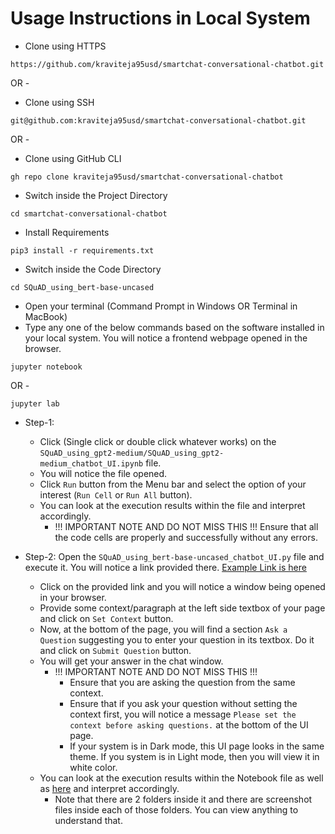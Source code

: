 # Usage Instructions in Local System
- Clone using HTTPS
```commandline
https://github.com/kraviteja95usd/smartchat-conversational-chatbot.git
```
OR - 

- Clone using SSH
```commandline
git@github.com:kraviteja95usd/smartchat-conversational-chatbot.git
```

OR -

- Clone using GitHub CLI
```commandline
gh repo clone kraviteja95usd/smartchat-conversational-chatbot
```
 
- Switch inside the Project Directory
```commandline
cd smartchat-conversational-chatbot
```

- Install Requirements
```commandline
pip3 install -r requirements.txt
```

- Switch inside the Code Directory
```commandline
cd SQuAD_using_bert-base-uncased
```

- Open your terminal (Command Prompt in Windows OR Terminal in MacBook)
- Type any one of the below commands based on the software installed in your local system. You will notice a frontend webpage opened in the browser.
```commandline
jupyter notebook
```
OR -
```commandline
jupyter lab
```
- Step-1:
  - Click (Single click or double click whatever works) on the `SQuAD_using_gpt2-medium/SQuAD_using_gpt2-medium_chatbot_UI.ipynb` file.
  - You will notice the file opened.
  - Click `Run` button from the Menu bar and select the option of your interest (`Run Cell` or `Run All` button).
  - You can look at the execution results within the file and interpret accordingly.
    - !!! IMPORTANT NOTE AND DO NOT MISS THIS !!! 
      Ensure that all the code cells are properly and successfully without any errors.

- Step-2:
  Open the `SQuAD_using_bert-base-uncased_chatbot_UI.py` file and execute it. You will notice a link provided there. [Example Link is here](http://127.0.0.1:7860)
    - Click on the provided link and you will notice a window being opened in your browser.
    - Provide some context/paragraph at the left side textbox of your page and click on `Set Context` button.
    - Now, at the bottom of the page, you will find a section `Ask a Question` suggesting you to enter your question in its textbox. Do it and click on `Submit Question` button.
    - You will get your answer in the chat window.
      - !!! IMPORTANT NOTE AND DO NOT MISS THIS !!! 
          - Ensure that you are asking the question from the same context.
          - Ensure that if you ask your question without setting the context first, you will notice a message `Please set the context before asking questions.` at the bottom of the UI page.
          - If your system is in Dark mode, this UI page looks in the same theme. If you system is in Light mode, then you will view it in white color.
    - You can look at the execution results within the Notebook file as well as [here](https://github.com/kraviteja95usd/smartchat-conversational-chatbot/tree/chatbot-by-ravi/SQuAD_using_gpt2-medium/SQuAD_using_gpt2-medium_chatbot_UI_Screenshots) and interpret accordingly.
      - Note that there are 2 folders inside it and there are screenshot files inside each of those folders. You can view anything to understand that.

